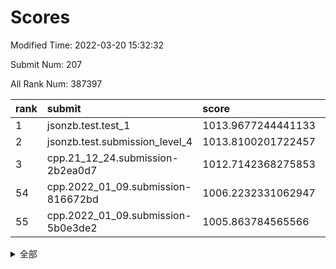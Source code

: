 # Scores

Modified Time: 2022-03-20 15:32:32

Submit Num: 207

All Rank Num: 387397

| rank |               submit               |       score        |       sigma        | pk_num |
| :--- | :--------------------------------- | :----------------- | :----------------- | :----- |
| 1    | jsonzb.test.test_1                 | 1013.9677244441133 | 0.8309802556037369 | 7484   |
| 2    | jsonzb.test.submission_level_4     | 1013.8100201722457 | 0.7952589317051623 | 7484   |
| 3    | cpp.21_12_24.submission-2b2ea0d7   | 1012.7142368275853 | 0.8035022708000982 | 7490   |
| 54   | cpp.2022_01_09.submission-816672bd | 1006.2232331062947 | 0.7342406706618962 | 7486   |
| 55   | cpp.2022_01_09.submission-5b0e3de2 | 1005.863784565566  | 0.7335712470816147 | 7488   |


<details>
<summary>全部</summary>

| rank |                 submit                 |       score        |       sigma        | pk_num |
| :--- | :------------------------------------- | :----------------- | :----------------- | :----- |
| 1    | jsonzb.test.test_1                     | 1013.9677244441133 | 0.8309802556037369 | 7484   |
| 2    | jsonzb.test.submission_level_4         | 1013.8100201722457 | 0.7952589317051623 | 7484   |
| 3    | cpp.21_12_24.submission-2b2ea0d7       | 1012.7142368275853 | 0.8035022708000982 | 7490   |
| 4    | gobigger.level_3.submission_level_3_20 | 1011.3251419217754 | 0.7879557395490151 | 7486   |
| 5    | gobigger.level_3.submission_level_3_2  | 1011.259709186624  | 0.7737001857566642 | 7491   |
| 6    | gobigger.level_3.submission_level_3_44 | 1010.9337389458436 | 0.7637701323108035 | 7489   |
| 7    | gobigger.level_3.submission_level_3_9  | 1010.9122807874011 | 0.7829248201037828 | 7488   |
| 8    | gobigger.level_3.submission_level_3_10 | 1010.8893690731774 | 0.7544619388426684 | 7489   |
| 9    | gobigger.level_3.submission_level_3_6  | 1010.8343487435852 | 0.7684364245148423 | 7485   |
| 10   | gobigger.level_3.submission_level_3_33 | 1010.773064954932  | 0.7542456440318728 | 7486   |
| 11   | gobigger.level_3.submission_level_3_12 | 1010.720096374063  | 0.7951791068903784 | 7479   |
| 12   | gobigger.level_3.submission_level_3_25 | 1010.6165995383321 | 0.7779649969263517 | 7485   |
| 13   | gobigger.level_3.submission_level_3_14 | 1010.5437182739475 | 0.7556256872352971 | 7489   |
| 14   | gobigger.level_3.submission_level_3_36 | 1010.5415705701287 | 0.7735639072534535 | 7486   |
| 15   | gobigger.level_3.submission_level_3_31 | 1010.379578145479  | 0.7687614640055396 | 7489   |
| 16   | gobigger.level_3.submission_level_3_47 | 1010.3772578096642 | 0.730119301173358  | 7478   |
| 17   | gobigger.level_3.submission_level_3_37 | 1010.3454593263627 | 0.7473680616288023 | 7491   |
| 18   | gobigger.level_3.submission_level_3_18 | 1010.2717879164358 | 0.7566944903571289 | 7487   |
| 19   | gobigger.level_3.submission_level_3_13 | 1010.2387797241175 | 0.7742224591797556 | 7486   |
| 20   | gobigger.level_3.submission_level_3_45 | 1010.2069492485161 | 0.7607054372218219 | 7489   |
| 21   | gobigger.level_3.submission_level_3_0  | 1010.1896935572994 | 0.7685828326277848 | 7489   |
| 22   | gobigger.level_3.submission_level_3_21 | 1010.1485643414109 | 0.7639009183488985 | 7487   |
| 23   | gobigger.level_3.submission_level_3_39 | 1010.1109927737542 | 0.7648788086466282 | 7485   |
| 24   | gobigger.level_3.submission_level_3_1  | 1010.106488164994  | 0.7551316721837504 | 7487   |
| 25   | gobigger.level_3.submission_level_3_23 | 1009.9562437199266 | 0.7675050556018878 | 7479   |
| 26   | gobigger.level_3.submission_level_3_38 | 1009.943060769269  | 0.7543514936524219 | 7488   |
| 27   | gobigger.level_3.submission_level_3_49 | 1009.8559175075659 | 0.7597233280785617 | 7488   |
| 28   | gobigger.level_3.submission_level_3_22 | 1009.8173543724546 | 0.7395252472075288 | 7491   |
| 29   | gobigger.level_3.submission_level_3_24 | 1009.8166167580373 | 0.7373694173990069 | 7491   |
| 30   | gobigger.level_3.submission_level_3_4  | 1009.8101078053426 | 0.7583145280385211 | 7486   |
| 31   | gobigger.level_3.submission_level_3_5  | 1009.7855172441264 | 0.7671562148380111 | 7485   |
| 32   | gobigger.level_3.submission_level_3_3  | 1009.7812395644464 | 0.7538474393792042 | 7490   |
| 33   | gobigger.level_3.submission_level_3_11 | 1009.7741124598974 | 0.7563216152564329 | 7484   |
| 34   | gobigger.level_3.submission_level_3_17 | 1009.7641597581624 | 0.7545775489593114 | 7493   |
| 35   | gobigger.level_3.submission_level_3_28 | 1009.7118295701047 | 0.7614710255133296 | 7483   |
| 36   | gobigger.level_3.submission_level_3_15 | 1009.6603497378941 | 0.769969317114223  | 7484   |
| 37   | gobigger.level_3.submission_level_3_16 | 1009.4955435821878 | 0.7483969396339074 | 7482   |
| 38   | gobigger.level_3.submission_level_3_30 | 1009.4663377435941 | 0.7607369658161823 | 7483   |
| 39   | gobigger.level_3.submission_level_3_35 | 1009.3968977977798 | 0.7574962501495744 | 7484   |
| 40   | gobigger.level_3.submission_level_3_46 | 1009.3961673867354 | 0.7682672725552078 | 7486   |
| 41   | gobigger.level_3.submission_level_3_32 | 1009.339102979353  | 0.747581983678922  | 7481   |
| 42   | gobigger.level_3.submission_level_3_42 | 1009.3242532067477 | 0.7349009992028713 | 7488   |
| 43   | gobigger.level_3.submission_level_3_7  | 1009.2884136804878 | 0.7539831741656953 | 7480   |
| 44   | gobigger.level_3.submission_level_3_40 | 1009.2386270266948 | 0.7564176877479113 | 7489   |
| 45   | gobigger.level_3.submission_level_3_43 | 1009.1616373330828 | 0.7517472472046404 | 7483   |
| 46   | gobigger.level_3.submission_level_3_34 | 1008.8288605146951 | 0.7478708963280957 | 7488   |
| 47   | gobigger.level_3.submission_level_3_27 | 1008.7414365809632 | 0.7464334900936459 | 7484   |
| 48   | gobigger.level_3.submission_level_3_29 | 1008.6615382873639 | 0.7369786290401963 | 7483   |
| 49   | gobigger.level_3.submission_level_3_19 | 1008.6443545356756 | 0.7449612194062332 | 7483   |
| 50   | gobigger.level_3.submission_level_3_41 | 1008.3830633828456 | 0.7264051431675822 | 7486   |
| 51   | gobigger.level_3.submission_level_3_8  | 1008.3694432319937 | 0.7472288158245567 | 7481   |
| 52   | gobigger.level_3.submission_level_3_48 | 1008.1388784537975 | 0.754041618103191  | 7490   |
| 53   | gobigger.level_3.submission_level_3_26 | 1007.8509586317692 | 0.7445754845763128 | 7487   |
| 54   | cpp.2022_01_09.submission-816672bd     | 1006.2232331062947 | 0.7342406706618962 | 7486   |
| 55   | cpp.2022_01_09.submission-5b0e3de2     | 1005.863784565566  | 0.7335712470816147 | 7488   |
| 56   | gobigger.level_1.submission_level_1_22 | 1004.9927038470539 | 0.7197591767371174 | 7486   |
| 57   | gobigger.level_1.submission_level_1_11 | 1004.5669070039608 | 0.7325019902382045 | 7485   |
| 58   | gobigger.level_1.submission_level_1_35 | 1004.5400256669901 | 0.7202345297318765 | 7486   |
| 59   | gobigger.level_1.submission_level_1_6  | 1004.5097999079428 | 0.7275985896007793 | 7489   |
| 60   | gobigger.level_1.submission_level_1_4  | 1004.4140616678352 | 0.7363957934450802 | 7485   |
| 61   | gobigger.level_1.submission_level_1_19 | 1004.3777679488472 | 0.7213658362809945 | 7492   |
| 62   | gobigger.level_1.submission_level_1_47 | 1004.2649680785224 | 0.7110491498686716 | 7488   |
| 63   | gobigger.level_1.submission_level_1_31 | 1004.2593099944202 | 0.7166165934098553 | 7484   |
| 64   | gobigger.level_1.submission_level_1_45 | 1004.0990333339621 | 0.710123265355668  | 7481   |
| 65   | gobigger.level_1.submission_level_1_25 | 1003.9944710696635 | 0.7109860127513495 | 7485   |
| 66   | gobigger.level_1.submission_level_1_1  | 1003.8591534371766 | 0.7220004125386192 | 7485   |
| 67   | gobigger.level_1.submission_level_1_32 | 1003.7992290548915 | 0.7255011540886496 | 7487   |
| 68   | gobigger.level_1.submission_level_1_8  | 1003.7701529833137 | 0.7097857814053534 | 7488   |
| 69   | gobigger.level_1.submission_level_1_24 | 1003.7693889941738 | 0.7169160762540202 | 7484   |
| 70   | gobigger.level_1.submission_level_1_26 | 1003.7342411695859 | 0.7098173173997053 | 7483   |
| 71   | gobigger.level_1.submission_level_1_14 | 1003.7008829072557 | 0.7398171258888444 | 7488   |
| 72   | gobigger.level_1.submission_level_1_23 | 1003.7001255225091 | 0.7203327816207089 | 7483   |
| 73   | gobigger.level_1.submission_level_1_43 | 1003.6732544591376 | 0.7152705876480618 | 7484   |
| 74   | gobigger.level_1.submission_level_1_18 | 1003.6021955507734 | 0.719376699629072  | 7491   |
| 75   | gobigger.level_1.submission_level_1_36 | 1003.5869832923224 | 0.7295703019235565 | 7486   |
| 76   | gobigger.level_1.submission_level_1_15 | 1003.5712387853722 | 0.7145834255781934 | 7481   |
| 77   | gobigger.level_1.submission_level_1_17 | 1003.5016745092886 | 0.7154457308467219 | 7480   |
| 78   | gobigger.level_1.submission_level_1_38 | 1003.4710076224375 | 0.7227799340763578 | 7482   |
| 79   | gobigger.level_1.submission_level_1_2  | 1003.4493534567348 | 0.7083255307730069 | 7485   |
| 80   | gobigger.level_1.submission_level_1_29 | 1003.3285040338815 | 0.7094119853890076 | 7490   |
| 81   | gobigger.level_1.submission_level_1_12 | 1003.3082176816624 | 0.7080217125691155 | 7488   |
| 82   | gobigger.level_1.submission_level_1_48 | 1003.2525163065611 | 0.7257832785657164 | 7482   |
| 83   | gobigger.level_1.submission_level_1_5  | 1003.2490339971646 | 0.7193574141098772 | 7481   |
| 84   | gobigger.level_1.submission_level_1_16 | 1003.2424779471245 | 0.715958485096171  | 7487   |
| 85   | gobigger.level_1.submission_level_1_3  | 1003.2330105395557 | 0.7161346107452653 | 7482   |
| 86   | gobigger.level_1.submission_level_1_46 | 1003.1011562589032 | 0.7095078091987582 | 7481   |
| 87   | gobigger.level_1.submission_level_1_20 | 1002.9507994424697 | 0.7079570721915147 | 7491   |
| 88   | gobigger.level_1.submission_level_1_39 | 1002.9346793555926 | 0.7144271290624961 | 7487   |
| 89   | gobigger.level_1.submission_level_1_13 | 1002.8810141939655 | 0.7168665396425631 | 7489   |
| 90   | gobigger.level_1.submission_level_1_28 | 1002.8546882917742 | 0.7149628392333626 | 7494   |
| 91   | gobigger.level_1.submission_level_1_49 | 1002.8368550676263 | 0.7264746269571433 | 7488   |
| 92   | gobigger.level_1.submission_level_1_0  | 1002.8252730483774 | 0.7039624856320259 | 7486   |
| 93   | gobigger.level_1.submission_level_1_37 | 1002.722536776372  | 0.7059154373736953 | 7481   |
| 94   | gobigger.level_1.submission_level_1_27 | 1002.7136492524027 | 0.7166235657140555 | 7490   |
| 95   | gobigger.level_1.submission_level_1_9  | 1002.6661016737913 | 0.7199615301604968 | 7486   |
| 96   | gobigger.level_1.submission_level_1_34 | 1002.6427936180008 | 0.7095211714420799 | 7489   |
| 97   | gobigger.level_1.submission_level_1_7  | 1002.5837245737316 | 0.7134332337592763 | 7488   |
| 98   | gobigger.level_1.submission_level_1_40 | 1002.5594782280858 | 0.710532613976111  | 7484   |
| 99   | gobigger.level_1.submission_level_1_21 | 1002.536456601463  | 0.7203973249202464 | 7484   |
| 100  | gobigger.level_1.submission_level_1_42 | 1002.2781361110502 | 0.7186252659204969 | 7487   |
| 101  | gobigger.level_1.submission_level_1_10 | 1002.2740892335148 | 0.7063503725874252 | 7489   |
| 102  | gobigger.level_1.submission_level_1_33 | 1001.9782910423238 | 0.7223362427420786 | 7489   |
| 103  | gobigger.level_1.submission_level_1_30 | 1001.9779013214614 | 0.717047103953441  | 7487   |
| 104  | gobigger.level_1.submission_level_1_44 | 1001.8965126142961 | 0.7036902216335346 | 7483   |
| 105  | gobigger.level_1.submission_level_1_41 | 1001.3414718182337 | 0.713994987210875  | 7488   |
| 106  | gobigger.random.submission_random_30   | 997.1236855635985  | 0.7011814218936907 | 7482   |
| 107  | gobigger.random.submission_random_9    | 997.0527054281321  | 0.7113378547080416 | 7489   |
| 108  | gobigger.random.submission_random_3    | 996.978903089177   | 0.711813117894728  | 7483   |
| 109  | gobigger.random.submission_random_2    | 996.9251396702471  | 0.6993255292504805 | 7484   |
| 110  | gobigger.random.submission_random_46   | 996.8651693846939  | 0.7117078321606332 | 7486   |
| 111  | gobigger.random.submission_random_27   | 996.7963499175908  | 0.7115749348002172 | 7479   |
| 112  | gobigger.random.submission_random_42   | 996.683119997139   | 0.7122867627160304 | 7481   |
| 113  | gobigger.random.submission_random_45   | 996.5661876450117  | 0.7010313707671447 | 7488   |
| 114  | gobigger.random.submission_random_1    | 996.4690331285145  | 0.7176370356832321 | 7486   |
| 115  | gobigger.random.submission_random_4    | 996.4060485248039  | 0.709116316713374  | 7490   |
| 116  | gobigger.random.submission_random_39   | 996.3908881389536  | 0.7113788211417683 | 7485   |
| 117  | gobigger.random.submission_random_40   | 996.3774410285977  | 0.7068991693392418 | 7486   |
| 118  | gobigger.random.submission_random_0    | 996.3725115772543  | 0.7128202777681231 | 7492   |
| 119  | gobigger.random.submission_random_19   | 996.3393996893909  | 0.703352385372676  | 7485   |
| 120  | gobigger.random.submission_random_37   | 996.3103969935551  | 0.7038036645813278 | 7490   |
| 121  | gobigger.random.submission_random_32   | 996.290563200395   | 0.7131839628705922 | 7489   |
| 122  | gobigger.random.submission_random_6    | 996.0834278577832  | 0.7104089202292618 | 7485   |
| 123  | gobigger.random.submission_random_48   | 996.0806164184464  | 0.7044140173939717 | 7485   |
| 124  | gobigger.random.submission_random_29   | 996.0781686420131  | 0.7089446421859352 | 7488   |
| 125  | gobigger.random.submission_random_13   | 996.0571613668304  | 0.7067931305043823 | 7484   |
| 126  | gobigger.random.submission_random_15   | 996.024068926813   | 0.7077727152158992 | 7483   |
| 127  | gobigger.random.submission_random_8    | 995.9761064590151  | 0.7172613670830192 | 7484   |
| 128  | gobigger.random.submission_random_21   | 995.9744360331827  | 0.704880925505451  | 7481   |
| 129  | gobigger.random.submission_random_33   | 995.9405062589432  | 0.7198490929501008 | 7482   |
| 130  | gobigger.random.submission_random_11   | 995.9130421554177  | 0.7124885762277285 | 7491   |
| 131  | gobigger.random.submission_random_14   | 995.9033752691121  | 0.7144782976951304 | 7485   |
| 132  | gobigger.random.submission_random_31   | 995.8514708677507  | 0.7191696146528274 | 7487   |
| 133  | gobigger.random.submission_random_44   | 995.7962576989075  | 0.7003220834629945 | 7482   |
| 134  | gobigger.random.submission_random_25   | 995.7733869525907  | 0.6986045352114956 | 7485   |
| 135  | gobigger.random.submission_random_23   | 995.7630061997712  | 0.711616492109809  | 7486   |
| 136  | gobigger.random.submission_random_38   | 995.7438335478979  | 0.7051385185754965 | 7486   |
| 137  | gobigger.random.submission_random_47   | 995.7351418117742  | 0.7223529996133042 | 7488   |
| 138  | gobigger.random.submission_random_20   | 995.7228905772853  | 0.6988427123185632 | 7485   |
| 139  | gobigger.random.submission_random_18   | 995.6822469313988  | 0.7078929836613718 | 7492   |
| 140  | gobigger.random.submission_random_12   | 995.6792811998741  | 0.7214697473277369 | 7486   |
| 141  | gobigger.random.submission_random_5    | 995.6639698314502  | 0.7084064589032926 | 7486   |
| 142  | gobigger.random.submission_random_16   | 995.6532990972852  | 0.694314997319115  | 7478   |
| 143  | gobigger.random.submission_random_28   | 995.6048132865369  | 0.7100824004611024 | 7488   |
| 144  | gobigger.random.submission_random_49   | 995.5663964660095  | 0.7207304434059643 | 7485   |
| 145  | gobigger.random.submission_random_10   | 995.5279560438499  | 0.7072254260863137 | 7484   |
| 146  | gobigger.random.submission_random_26   | 995.5266649615711  | 0.7171634089702938 | 7486   |
| 147  | gobigger.random.submission_random_41   | 995.4427777704973  | 0.7036075382207256 | 7485   |
| 148  | gobigger.random.submission_random_43   | 995.3063133946188  | 0.7251983522094009 | 7486   |
| 149  | gobigger.random.submission_random_36   | 995.3058656237491  | 0.6995200040324627 | 7485   |
| 150  | gobigger.random.submission_random_34   | 995.2669419450393  | 0.7024405959583856 | 7488   |
| 151  | gobigger.random.submission_random_7    | 995.2318053838857  | 0.7000239730104914 | 7487   |
| 152  | gobigger.random.submission_random_22   | 995.1199398699835  | 0.7312796284667179 | 7487   |
| 153  | gobigger.random.submission_random_17   | 994.6941331610919  | 0.7177476365953724 | 7490   |
| 154  | gobigger.random.submission_random_35   | 994.1655432283891  | 0.7159391706289574 | 7485   |
| 155  | gobigger.level_2.submission_level_2_35 | 993.8392315037494  | 0.7494873303489132 | 7484   |
| 156  | gobigger.random.submission_random_24   | 993.8084871102585  | 0.7175869914606405 | 7480   |
| 157  | gobigger.level_2.submission_level_2_11 | 993.675316041617   | 0.7365077461630721 | 7482   |
| 158  | gobigger.level_2.submission_level_2_16 | 993.6595145610897  | 0.7291619208161724 | 7487   |
| 159  | gobigger.level_2.submission_level_2_30 | 993.3531200129614  | 0.7369305230470248 | 7486   |
| 160  | gobigger.level_2.submission_level_2_23 | 993.3247087281384  | 0.7322673553105252 | 7491   |
| 161  | gobigger.level_2.submission_level_2_20 | 993.2337555678279  | 0.7334888386026606 | 7491   |
| 162  | gobigger.level_2.submission_level_2_29 | 993.1950842361681  | 0.7280523177717872 | 7487   |
| 163  | gobigger.level_2.submission_level_2_10 | 993.1264176973496  | 0.7538164837802354 | 7493   |
| 164  | gobigger.level_2.submission_level_2_26 | 993.094645546101   | 0.7298490941885887 | 7488   |
| 165  | gobigger.level_2.submission_level_2_19 | 993.052478409783   | 0.7593616847191944 | 7484   |
| 166  | gobigger.level_2.submission_level_2_31 | 993.0360562083624  | 0.7380657564776459 | 7490   |
| 167  | gobigger.level_2.submission_level_2_17 | 992.9646129329531  | 0.7467420007997932 | 7491   |
| 168  | gobigger.level_2.submission_level_2_32 | 992.8763831523072  | 0.7361383279175205 | 7487   |
| 169  | gobigger.level_2.submission_level_2_45 | 992.8560652696211  | 0.7324849157812572 | 7483   |
| 170  | gobigger.level_2.submission_level_2_37 | 992.8555570597659  | 0.7573696466797096 | 7489   |
| 171  | gobigger.level_2.submission_level_2_1  | 992.7618706356692  | 0.726205147965693  | 7483   |
| 172  | gobigger.level_2.submission_level_2_5  | 992.7155477622895  | 0.7257664904398035 | 7489   |
| 173  | gobigger.level_2.submission_level_2_40 | 992.7120822248241  | 0.7501237556145708 | 7492   |
| 174  | gobigger.level_2.submission_level_2_44 | 992.6437756784636  | 0.740813397826845  | 7490   |
| 175  | gobigger.level_2.submission_level_2_22 | 992.6255840455696  | 0.7281165703668795 | 7485   |
| 176  | gobigger.level_2.submission_level_2_27 | 992.6246683812574  | 0.7403917076740513 | 7487   |
| 177  | gobigger.level_2.submission_level_2_6  | 992.4667211504369  | 0.743843016678644  | 7481   |
| 178  | gobigger.level_2.submission_level_2_49 | 992.4453893643041  | 0.7331132214819528 | 7489   |
| 179  | gobigger.level_2.submission_level_2_18 | 992.4382608994326  | 0.7561662815458093 | 7487   |
| 180  | gobigger.level_2.submission_level_2_39 | 992.3643579229323  | 0.7362988532352196 | 7484   |
| 181  | gobigger.level_2.submission_level_2_42 | 992.3430176564608  | 0.7334348417511605 | 7486   |
| 182  | gobigger.level_2.submission_level_2_14 | 992.2850856909878  | 0.7391891911773051 | 7486   |
| 183  | gobigger.level_2.submission_level_2_24 | 992.2182558685181  | 0.755186535853186  | 7483   |
| 184  | gobigger.level_2.submission_level_2_21 | 992.1790635397927  | 0.7461372365295194 | 7484   |
| 185  | gobigger.level_2.submission_level_2_13 | 992.1743857732051  | 0.7435436461455226 | 7482   |
| 186  | gobigger.level_2.submission_level_2_2  | 992.1687164134368  | 0.7507654676386817 | 7482   |
| 187  | gobigger.level_2.submission_level_2_38 | 992.0746134355068  | 0.7384583857921815 | 7488   |
| 188  | gobigger.level_2.submission_level_2_9  | 992.0661582737808  | 0.7637236237559647 | 7488   |
| 189  | gobigger.level_2.submission_level_2_4  | 992.0162795879916  | 0.7629194310876928 | 7482   |
| 190  | gobigger.level_2.submission_level_2_7  | 991.9648652896874  | 0.7563422917717071 | 7487   |
| 191  | gobigger.level_2.submission_level_2_28 | 991.9367803327061  | 0.7596293065257865 | 7485   |
| 192  | gobigger.level_2.submission_level_2_41 | 991.791495262795   | 0.7462484786611789 | 7487   |
| 193  | gobigger.level_2.submission_level_2_46 | 991.7597803941921  | 0.7866400538788085 | 7486   |
| 194  | gobigger.level_2.submission_level_2_47 | 991.6812867969993  | 0.7396049282707517 | 7482   |
| 195  | gobigger.level_2.submission_level_2_12 | 991.6415254580362  | 0.7537194638638436 | 7487   |
| 196  | gobigger.level_2.submission_level_2_36 | 991.6331102949483  | 0.7613351391301035 | 7491   |
| 197  | gobigger.level_2.submission_level_2_43 | 991.5874672565857  | 0.7608416373175125 | 7487   |
| 198  | gobigger.level_2.submission_level_2_3  | 991.5193073992133  | 0.753711566824714  | 7481   |
| 199  | gobigger.level_2.submission_level_2_0  | 991.2672291390509  | 0.7457116596320456 | 7485   |
| 200  | gobigger.level_2.submission_level_2_25 | 991.1436266437656  | 0.7608428032805586 | 7486   |
| 201  | gobigger.level_2.submission_level_2_48 | 990.8815468647917  | 0.7654188630316665 | 7483   |
| 202  | gobigger.level_2.submission_level_2_33 | 990.7224329369794  | 0.7763668378527879 | 7481   |
| 203  | gobigger.level_2.submission_level_2_34 | 990.5088649076808  | 0.7505713106354822 | 7485   |
| 204  | gobigger.level_2.submission_level_2_15 | 990.4851663455073  | 0.7616012262706015 | 7490   |
| 205  | gobigger.level_2.submission_level_2_8  | 988.8834322378318  | 0.7681552124201733 | 7486   |
| 206  | gobigger.none.submission_none_0        | 976.095284485198   | 1.4633170102278434 | 7486   |
| 207  | gobigger.none.submission_none_1        | 974.2632806438562  | 1.6889619459319134 | 7483   |

</details>